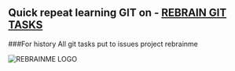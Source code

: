 ## Quick repeat learning GIT on - [REBRAIN GIT TASKS](https://rebrainme.com)

###For history All git tasks put to issues project rebrainme

![REBRAINME LOGO](https://rebrainme.com/img/opengraph/index.jpg)
